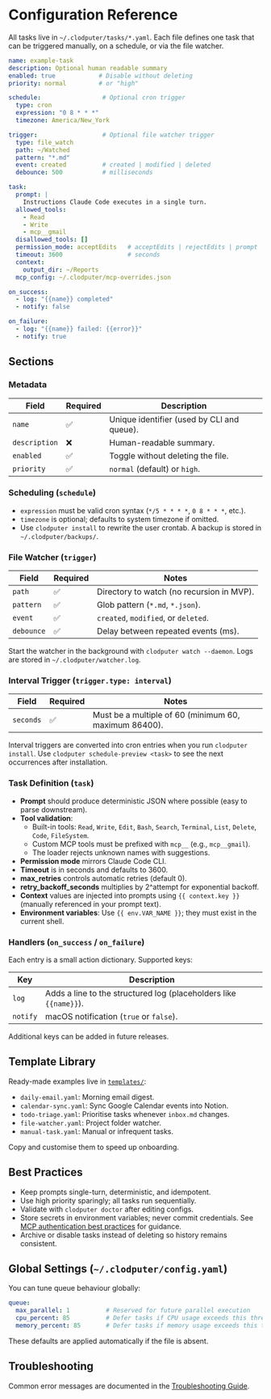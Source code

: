 # Configuration Reference

All tasks live in `~/.clodputer/tasks/*.yaml`. Each file defines one task that can be triggered manually, on a schedule, or via the file watcher.

```yaml
name: example-task
description: Optional human readable summary
enabled: true            # Disable without deleting
priority: normal         # or "high"

schedule:                 # Optional cron trigger
  type: cron
  expression: "0 8 * * *"
  timezone: America/New_York

trigger:                  # Optional file watcher trigger
  type: file_watch
  path: ~/Watched
  pattern: "*.md"
  event: created          # created | modified | deleted
  debounce: 500           # milliseconds

task:
  prompt: |
    Instructions Claude Code executes in a single turn.
  allowed_tools:
    - Read
    - Write
    - mcp__gmail
  disallowed_tools: []
  permission_mode: acceptEdits   # acceptEdits | rejectEdits | prompt
  timeout: 3600                  # seconds
  context:
    output_dir: ~/Reports
  mcp_config: ~/.clodputer/mcp-overrides.json

on_success:
  - log: "{{name}} completed"
  - notify: false

on_failure:
  - log: "{{name}} failed: {{error}}"
  - notify: true
```

## Sections

### Metadata

| Field        | Required | Description                                 |
|--------------|----------|---------------------------------------------|
| `name`       | ✅       | Unique identifier (used by CLI and queue).  |
| `description`| ❌       | Human-readable summary.                     |
| `enabled`    | ✅       | Toggle without deleting the file.           |
| `priority`   | ✅       | `normal` (default) or `high`.               |

### Scheduling (`schedule`)

- `expression` must be valid cron syntax (`*/5 * * * *`, `0 8 * * *`, etc.).
- `timezone` is optional; defaults to system timezone if omitted.
- Use `clodputer install` to rewrite the user crontab. A backup is stored in `~/.clodputer/backups/`.

### File Watcher (`trigger`)

| Field    | Required | Notes                                         |
|----------|----------|-----------------------------------------------|
| `path`   | ✅       | Directory to watch (no recursion in MVP).     |
| `pattern`| ✅       | Glob pattern (`*.md`, `*.json`).              |
| `event`  | ✅       | `created`, `modified`, or `deleted`.          |
| `debounce`| ✅      | Delay between repeated events (ms).           |

Start the watcher in the background with `clodputer watch --daemon`. Logs are stored in `~/.clodputer/watcher.log`.

### Interval Trigger (`trigger.type: interval`)

| Field    | Required | Notes                                                 |
|----------|----------|-------------------------------------------------------|
| `seconds`| ✅       | Must be a multiple of 60 (minimum 60, maximum 86400). |

Interval triggers are converted into cron entries when you run `clodputer install`. Use `clodputer schedule-preview <task>` to see the next occurrences after installation.

### Task Definition (`task`)

- **Prompt** should produce deterministic JSON where possible (easy to parse downstream).
- **Tool validation**:
  - Built-in tools: `Read`, `Write`, `Edit`, `Bash`, `Search`, `Terminal`, `List`, `Delete`, `Code`, `FileSystem`.
  - Custom MCP tools must be prefixed with `mcp__` (e.g., `mcp__gmail`).
  - The loader rejects unknown names with suggestions.
- **Permission mode** mirrors Claude Code CLI.
- **Timeout** is in seconds and defaults to 3600.
- **max_retries** controls automatic retries (default 0).
- **retry_backoff_seconds** multiplies by 2^attempt for exponential backoff.
- **Context** values are injected into prompts using `{{ context.key }}` (manually referenced in your prompt text).
- **Environment variables**: Use `{{ env.VAR_NAME }}`; they must exist in the current shell.

### Handlers (`on_success` / `on_failure`)

Each entry is a small action dictionary. Supported keys:

| Key     | Description                                                          |
|---------|----------------------------------------------------------------------|
| `log`   | Adds a line to the structured log (placeholders like `{{name}}`).   |
| `notify`| macOS notification (`true` or `false`).                              |

Additional keys can be added in future releases.

## Template Library

Ready-made examples live in [`templates/`](../../templates/):

- `daily-email.yaml`: Morning email digest.
- `calendar-sync.yaml`: Sync Google Calendar events into Notion.
- `todo-triage.yaml`: Prioritise tasks whenever `inbox.md` changes.
- `file-watcher.yaml`: Project folder watcher.
- `manual-task.yaml`: Manual or infrequent tasks.

Copy and customise them to speed up onboarding.

## Best Practices

- Keep prompts single-turn, deterministic, and idempotent.
- Use high priority sparingly; all tasks run sequentially.
- Validate with `clodputer doctor` after editing configs.
- Store secrets in environment variables; never commit credentials. See
  [MCP authentication best practices](mcp-authentication.md) for guidance.
- Archive or disable tasks instead of deleting so history remains consistent.

## Global Settings (`~/.clodputer/config.yaml`)

You can tune queue behaviour globally:

```yaml
queue:
  max_parallel: 1          # Reserved for future parallel execution
  cpu_percent: 85          # Defer tasks if CPU usage exceeds this threshold
  memory_percent: 85       # Defer tasks if memory usage exceeds this threshold
```

These defaults are applied automatically if the file is absent.

## Troubleshooting

Common error messages are documented in the [Troubleshooting Guide](troubleshooting.md).
